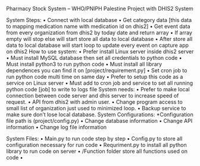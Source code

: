 <!-- # pharmacy_stock
pharmacy stock project
  -->
Pharmacy Stock System – WHO/PNIPH Palestine Project with DHIS2 System

System Steps:
•	Connect with local database
•	Get category data [this data to mapping medication name with medication id on dhis2]
•	Get event data from every organization from dhis2 by today date and return array
•	If array empty will stop else will start store all data to local database
•	After store all data to local database will start loop to update every event on capture app on dhis2
How to use system:
•	Prefer install Linux server inside dhis2 server
•	Must install MySQL database then set all credentials to python code
•	Must install python3 to run python code
•	Must install all library dependences you can find it on [project/requirement.py]
•	Set cron job to run python code multi time on same day
•	Prefer to setup this code as a service on Linux server
•	Must add to cron job and service to set all running python code [job] to write to logs file
System needs:
•	Prefer to make local connection between code server and dhis server to increase speed of request.
•	API from dhis2 with admin user.
•	Change program access to small list of organization just used to minimized loop.
•	Backup service to make sure don’t lose local database.
System Configurations:
*Configuration file path is (project/config.py)
•	Change database information
•	Change API information
•	Change log file information

System Files:
•	Main.py to run code step by step
•	Config.py to store all configuration necessary for run code
•	Requriment.py to install all python library to run code on server
•	/Function folder store all functions used on code
•	

